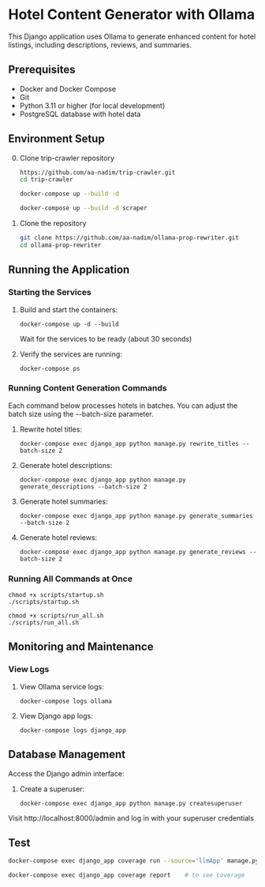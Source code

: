 # Hotel Content Generator with Ollama

This Django application uses Ollama to generate enhanced content for hotel listings, including descriptions, reviews, and summaries.

## Prerequisites
- Docker and Docker Compose
- Git
- Python 3.11 or higher (for local development)
- PostgreSQL database with hotel data

## Environment Setup
0. Clone trip-crawler repository
   ```bash
   https://github.com/aa-nadim/trip-crawler.git
   cd trip-crawler

   docker-compose up --build -d

   docker-compose up --build -d scraper
   ```

1. Clone the repository
    ```bash
    git clone https://github.com/aa-nadim/ollama-prop-rewriter.git
    cd ollama-prop-rewriter
    ```
## Running the Application

### Starting the Services

1. Build and start the containers:
    ```
    docker-compose up -d --build
    ```
   Wait for the services to be ready (about 30 seconds)

2. Verify the services are running:
   ```
   docker-compose ps
   ```

### Running Content Generation Commands

Each command below processes hotels in batches. You can adjust the batch size using the --batch-size parameter.

1. Rewrite hotel titles:
   ```
   docker-compose exec django_app python manage.py rewrite_titles --batch-size 2
   ```
2. Generate hotel descriptions:
   ```
   docker-compose exec django_app python manage.py generate_descriptions --batch-size 2
   ```
3. Generate hotel summaries:
   ```
   docker-compose exec django_app python manage.py generate_summaries --batch-size 2
   ```
4. Generate hotel reviews:
   ```
   docker-compose exec django_app python manage.py generate_reviews --batch-size 2
   ```
### Running All Commands at Once

```
chmod +x scripts/startup.sh
./scripts/startup.sh

chmod +x scripts/run_all.sh
./scripts/run_all.sh
```

## Monitoring and Maintenance

### View Logs

1. View Ollama service logs:
   ```
   docker-compose logs ollama
   ```
2. View Django app logs:
   ```
   docker-compose logs django_app
   ```

## Database Management

Access the Django admin interface:

1. Create a superuser:
   ```
   docker-compose exec django_app python manage.py createsuperuser
   ```

Visit http://localhost:8000/admin and log in with your superuser credentials

## Test
```bash
docker-compose exec django_app coverage run --source='llmApp' manage.py test llmApp

docker-compose exec django_app coverage report    # to see coverage
```
